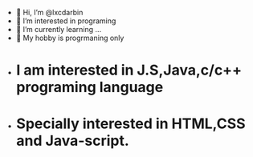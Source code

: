 - 👋 Hi, I’m @lxcdarbin
- 👀 I’m interested in programing
- 🌱 I’m currently learning ...
- 💞️ My hobby is progrmaning only
- # I am interested in J.S,Java,c/c++ programing language
- # Specially interested in HTML,CSS and Java-script.

